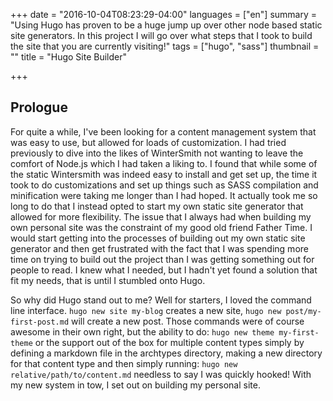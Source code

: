 +++
date = "2016-10-04T08:23:29-04:00"
languages = ["en"]
summary = "Using Hugo has proven to be a huge jump up over other node based static site generators. In this project I will go over what steps that I took to build the site that you are currently visiting!"
tags = ["hugo", "sass"]
thumbnail = ""
title = "Hugo Site Builder"

+++

## Prologue

For quite a while, I've been looking for a content management system that
was easy to use, but allowed for loads of customization. I had tried previously
to dive into the likes of WinterSmith not wanting to leave the comfort of
Node.js which I had taken a liking to. I found that while some of the static
Wintersmith was indeed easy to install and get set up, the time it took to do
customizations and set up things such as SASS compilation and minification were
taking me longer than I had hoped. It actually took me so long to do that I
instead opted to start my own static site generator that allowed for more
flexibility. The issue that I always had when building my own personal site was
the constraint of my good old friend Father Time. I would start getting into the
processes of building out my own static site generator and then get frustrated
with the fact that I was spending more time on trying to build out the project
than I was getting something out for people to read. I knew what I needed, but I
hadn't yet found a solution that fit my needs, that is until I stumbled onto
Hugo.

So why did Hugo stand out to me? Well for starters, I loved the command line
interface. `hugo new site my-blog` creates a new site, `hugo new
post/my-first-post.md` will create a new post. Those commands were of course
awesome in their own right, but the ability to do: `hugo new
theme my-first-theme` or the support out of the box for multiple content types
simply by defining a markdown file in the archtypes directory, making a new
directory for that content type and then simply running: `hugo new
relative/path/to/content.md` needless to say I was quickly hooked! With my new
system in tow, I set out on building my personal site.
